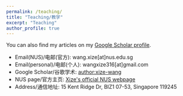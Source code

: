 ```yaml
---
permalink: /teaching/
title: "Teaching/教学"
excerpt: "Teaching"
author_profile: true
---
```


You can also find my articles on my <a href="https://scholar.google.com/citations?user=25k04X0AAAAJ&hl=en"> Google Scholar profile</a>.

* Email(NUS)/电邮(官方): wang.xize[at]nus.edu.sg
* Email(personal)/电邮(个人): wangxize316[at]gmail.com
* Google Scholar/谷歌学术: [author:xize-wang](https://scholar.google.com/citations?user=25k04X0AAAAJ&hl=en)
* NUS page/官方主页: [Xize's official NUS webpage](https://bizfaculty.nus.edu.sg/faculty-details/?profId=672)
* Address/通信地址: 15 Kent Ridge Dr, BIZ1 07-53, Singapore 119245
